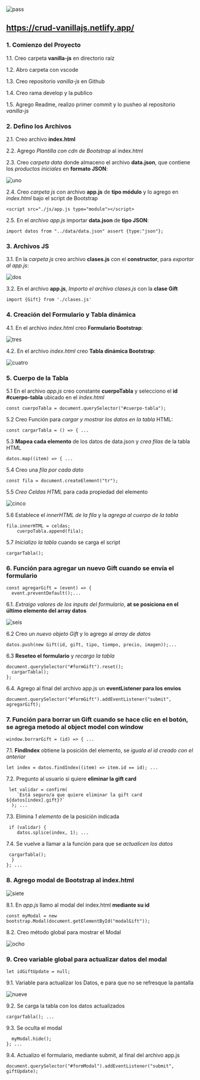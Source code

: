 ![pass](https://github.com/pedro-donoso/vanilla-js/assets/68760595/d9a00086-b92c-4ee3-8ff5-091a0f2ede67)

## https://crud-vanillajs.netlify.app/

### 1. Comienzo del Proyecto

 1.1. Creo carpeta **vanilla-js** en directorio raíz

 1.2. Abro carpeta con vscode

 1.3. Creo repositorio *vanilla-js* en Github
 
 1.4. Creo rama develop y la publico
 
1.5. Agrego Readme, realizo primer commit y lo pusheo al repositorio *vanilla-js*

### 2. Defino los Archivos

2.1. Creo archivo **index.html**

2.2. Agrego *Plantilla con cdn de Bootstrap* al index.html

2.3. Creo *carpeta data* donde almaceno el archivo **data.json**, que contiene los *productos iniciales* en **formato JSON**:

![uno](https://github.com/pedro-donoso/vanilla-js/assets/68760595/0a736058-f2ce-4ac7-82f9-c5baefbc044c)

2.4. Creo *carpeta js* con archivo **app.js** de **tipo módulo** y lo agrego en *index.html* bajo el script de Bootstrap

```
<script src="./js/app.js type="module"></script>
```

2.5. En el *archivo app.js* importar **data.json** de **tipo JSON**:

```
import datos from "../data/data.json" assert {type:"json"};
```

### 3. Archivos JS

3.1. En la *carpeta js* creo archivo **clases.js** con el **constructor**, para *exportar al app.js*:

![dos](https://github.com/pedro-donoso/vanilla-js/assets/68760595/eefa2a2a-50b1-41ea-a4b1-4efeaf0d051b)

3.2. En el archivo **app.js**, *Importo el archivo clases.js* con la **clase Gift**

```
import {Gift} from './clases.js'
```

### 4. Creación del Formulario y Tabla dinámica

4.1. En el archivo *index.html* creo **Formulario Bootstrap**:

![tres](https://github.com/pedro-donoso/vanilla-js/assets/68760595/24d88c77-9c47-4bb1-912b-e0065c853f38)

4.2. En el archivo *index.html* creo **Tabla dinámica Bootstrap**:

![cuatro](https://github.com/pedro-donoso/vanilla-js/assets/68760595/9865913e-75cb-4dd2-9982-ccbf726b2e83)

### 5. Cuerpo de la Tabla 

5.1 En el archivo *app.js* creo constante **cuerpoTabla** y selecciono el **id #cuerpo-tabla** ubicado en el *index.html*

```
const cuerpoTabla = document.querySelector("#cuerpo-tabla");
```

5.2 Creo Función para *cargar y mostrar los datos en la tabla* HTML:

```
const cargarTabla = () => { ...
```

5.3 **Mapea cada elemento** de los datos de data.json y *crea filas* de la tabla HTML

```
datos.map((item) => { ...
```

5.4 Creo una *fila por cada dato*

```
const fila = document.createElement("tr");
```

5.5 *Creo Celdas HTML* para cada propiedad del elemento

![cinco](https://github.com/pedro-donoso/vanilla-js/assets/68760595/41158401-1143-4e24-88a8-51c8b318b8fa)

5.6 Establece el *innerHTML de la fila* y la *agrega al cuerpo de la tabla*

```
fila.innerHTML = celdas;
    cuerpoTabla.append(fila);
```

5.7 *Inicializo la tabla* cuando se carga el script

```
cargarTabla();
```

### 6. Función para agregar un nuevo Gift cuando se envía el formulario

```
const agregarGift = (event) => {
  event.preventDefault();...
```

6.1. *Extraigo valores de los inputs del formulario*, **at se posiciona en el último elemento del array datos**

![seis](https://github.com/pedro-donoso/vanilla-js/assets/68760595/6b1df33d-4240-4ff6-b840-64efcf3c4024)

6.2 Creo un *nuevo objeto Gift* y lo agrego al *array de datos*

```
datos.push(new Gift(id, gift, tipo, tiempo, precio, imagen));...
```

6.3 **Reseteo el formulario** y *recargo la tabla*

```
document.querySelector("#formGift").reset();
  cargarTabla();
};
```

6.4. Agrego al final del archivo app.js un **eventListener para los envíos**

```
document.querySelector("#formGift").addEventListener("submit", agregarGift);
```

### 7. Función para borrar un Gift cuando se hace clic en el botón, se agrega metodo al object model con window

```
window.borrarGift = (id) => { ...
```

7.1. **FindIndex** obtiene la posición del elemento, se *iguala el id creado con el anterior*

```
let index = datos.findIndex((item) => item.id == id); ...
```

7.2. Pregunto al usuario si quiere **eliminar la gift card**

```
 let validar = confirm(
    `Está seguro/a que quiere eliminar la gift card ${datos[index].gift}?`
  ); ...
```

7.3. Elimina *1 elemento* de la posición indicada

```
 if (validar) {
    datos.splice(index, 1); ...
```

7.4. Se vuelve a llamar a la función para que se *actualicen los datos*

```
 cargarTabla();
  }
}; ...
```

### 8. Agrego modal de Bootstrap al index.html

![siete](https://github.com/pedro-donoso/vanilla-js/assets/68760595/c084ac31-052f-4914-9798-cd9e34196da5)
   
8.1. En *app.js* llamo al modal del index.html **mediante su id**

```
const myModal = new bootstrap.Modal(document.getElementById("modalGift"));
```

8.2. Creo método global para mostrar el Modal

![ocho](https://github.com/pedro-donoso/vanilla-js/assets/68760595/d7d607e6-a3cd-4e02-bff6-aba223ed879e)

### 9. Creo variable global para actualizar datos del modal

```
let idGiftUpdate = null;
```

9.1. Variable para actualizar los Datos, e para que no se refresque la pantalla

![nueve](https://github.com/pedro-donoso/vanilla-js/assets/68760595/6fa26845-bf1e-4a43-b094-9583ccdee2a5)

9.2. Se carga la tabla con los datos actualizados

```
cargarTabla(); ...
```

9.3. Se oculta el modal

```
  myModal.hide();
}; ...

```

9.4. Actualizo el formulario, mediante submit, al final del archivo app.js

```
document.querySelector("#formModal").addEventListener("submit", giftUpdate);
```


